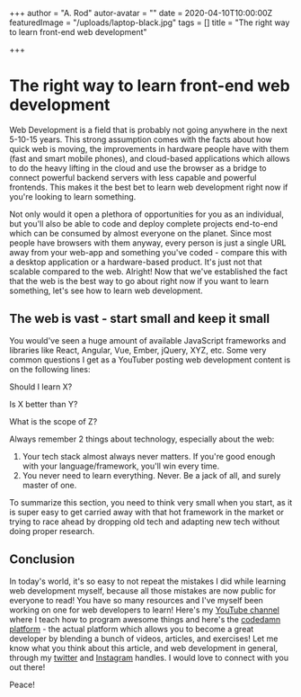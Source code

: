 +++
author = "A. Rod"
autor-avatar = ""
date = 2020-04-10T10:00:00Z
featuredImage = "/uploads/laptop-black.jpg"
tags = []
title = "The right way to learn front-end web development"

+++
# The right way to learn front-end web development

Web Development is a field that is probably not going anywhere in the next 5-10-15 years. This strong assumption comes with the facts about how quick web is moving, the improvements in hardware people have with them (fast and smart mobile phones), and cloud-based applications which allows to do the heavy lifting in the cloud and use the browser as a bridge to connect powerful backend servers with less capable and powerful frontends. This makes it the best bet to learn web development right now if you're looking to learn something.

Not only would it open a plethora of opportunities for you as an individual, but you'll also be able to code and deploy complete projects end-to-end which can be consumed by almost everyone on the planet. Since most people have browsers with them anyway, every person is just a single URL away from your web-app and something you've coded - compare this with a desktop application or a hardware-based product. It's just not that scalable compared to the web. Alright! Now that we've established the fact that the web is the best way to go about right now if you want to learn something, let's see how to learn web development.

## The web is vast - start small and keep it small

You would've seen a huge amount of available JavaScript frameworks and libraries like React, Angular, Vue, Ember, jQuery, XYZ, etc. Some very common questions I get as a YouTuber posting web development content is on the following lines:

Should I learn X?

Is X better than Y?

What is the scope of Z?

Always remember 2 things about technology, especially about the web:

1. Your tech stack almost always never matters. If you're good enough with your language/framework, you'll win every time.
2. You never need to learn everything. Never. Be a jack of all, and surely master of one.

To summarize this section, you need to think very small when you start, as it is super easy to get carried away with that hot framework in the market or trying to race ahead by dropping old tech and adapting new tech without doing proper research.

## Conclusion

In today's world, it's so easy to not repeat the mistakes I did while learning web development myself, because all those mistakes are now public for everyone to read! You have so many resources and I've myself been working on one for web developers to learn! Here's my [YouTube channel](https://youtube.com/codedamn) where I teach how to program awesome things and here's the [codedamn platform](https://codedamn.com/) - the actual platform which allows you to become a great developer by blending a bunch of videos, articles, and exercises! Let me know what you think about this article, and web development in general, through my [twitter](https://twitter.com/mehulmpt) and [Instagram](https://instagram.com/mehulmpt) handles. I would love to connect with you out there!

Peace!